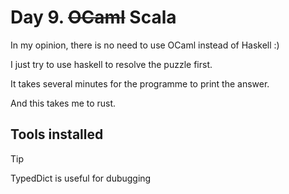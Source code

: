 # Day 9. ~~OCaml~~ Scala

In my opinion, there is no need to use OCaml instead of Haskell :)

I just try to use haskell to resolve the puzzle first.

It takes several minutes for the programme to print the answer.

And this takes me to rust.

## Tools installed

> [!tip]
>
> TypedDict is useful for dubugging
